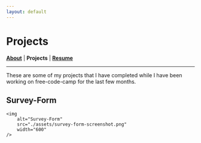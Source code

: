```yaml
---
layout: default
---
```

# Projects
<b>[About](./)</b> | <b>Projects</b> | <b>[Resume](./resume.html)</b>
* * *

These are some of my projects that I have completed while I have been working on free-code-camp for the last few months.

## Survey-Form
    <img
        alt="Survey-Form"
        src="./assets/survey-form-screenshot.png"
        width="600"
    />
</p>